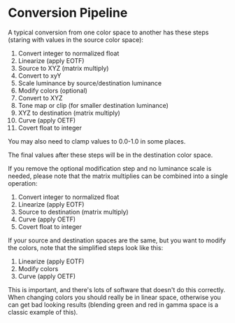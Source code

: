 # Conversion Pipeline

A typical conversion from one color space to another has these steps (staring with values in the
source color space):

1. Convert integer to normalized float
1. Linearize (apply EOTF)
1. Source to XYZ (matrix multiply)
1. Convert to xyY
1. Scale luminance by source/destination luminance
1. Modify colors (optional)
1. Convert to XYZ
1. Tone map or clip (for smaller destination luminance)
1. XYZ to destination (matrix multiply)
1. Curve (apply OETF)
1. Covert float to integer

You may also need to clamp values to 0.0-1.0 in some places.

The final values after these steps will be in the destination color space.

If you remove the optional modification step and no luminance scale is needed, please note that the
matrix multiplies can be combined into a single operation:

1. Convert integer to normalized float
1. Linearize (apply EOTF)
1. Source to destination (matrix multiply)
1. Curve (apply OETF)
1. Covert float to integer

If your source and destination spaces are the same, but you want to modify the colors, note that the
simplified steps look like this:

1. Linearize (apply EOTF)
1. Modify colors
1. Curve (apply OETF)

This is important, and there's lots of software that doesn't do this correctly. When changing colors
you should really be in linear space, otherwise you can get bad looking results (blending green and
red in gamma space is a classic example of this).
